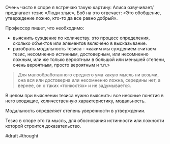 Очень часто в споре я встречаю такую картину: Алиса озвучивает/предлагает тезис «Люди злые», Боб на это отвечает: «Это обобщение, утверждение ложно, кто-то да все равно добрый».

Профессор пишет, что необходимо:
- выяснить суждение по количеству. это процесс определения, сколько объектов или элементов включено в высказывание.
- разобрать модальность тезиса - «каким мы суждением считаем тезис, несомненно истинным, достоверным, или несомненно ложным, или же только вероятным в большой или меньшей степени, очень вероятным, просто вероятным и т.п.»
> Для малообработанного среднего ума какую мысль ни возьми, она вся или достоверна или несомненно ложна, середины нет, а вернее, он о таких «тонкостях» и не задумывается.

В целом при выяснении тезиса нужно выяснить: все неясные понятия в него входящие, количественную характеристику, модальность.

Модальность определяет степень уверенности в утверждении.

Тезис в споре это та мысль, для обоснования истинности или ложности которой строится доказательство.

#draft #thought